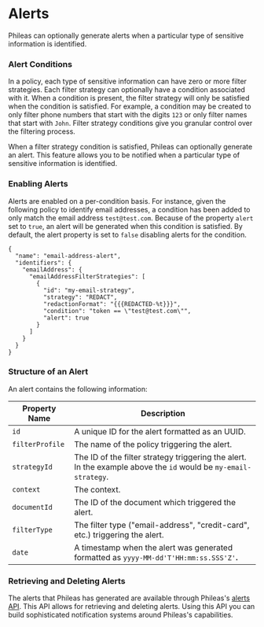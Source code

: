# Alerts

Phileas can optionally generate alerts when a particular type of sensitive information is identified.

### Alert Conditions

In a policy, each type of sensitive information can have zero or more filter strategies. Each filter strategy can optionally have a condition associated with it. When a condition is present, the filter strategy will only be satisfied when the condition is satisfied. For example, a condition may be created to only filter phone numbers that start with the digits `123` or only filter names that start with `John`. Filter strategy conditions give you granular control over the filtering process.

When a filter strategy condition is satisfied, Phileas can optionally generate an alert. This feature allows you to be notified when a particular type of sensitive information is identified.

### Enabling Alerts

Alerts are enabled on a per-condition basis. For instance, given the following policy to identify email addresses, a condition has been added to only match the email address `test@test.com`. Because of the property `alert` set to `true`, an alert will be generated when this condition is satisfied. By default, the alert property is set to `false` disabling alerts for the condition.

```
{
  "name": "email-address-alert",
  "identifiers": {
    "emailAddress": {
      "emailAddressFilterStrategies": [
        {
          "id": "my-email-strategy",
          "strategy": "REDACT",
          "redactionFormat": "{{{REDACTED-%t}}}",
          "condition": "token == \"test@test.com\"",
          "alert": true
        }
      ]
    }
  }
}
```

### Structure of an Alert

An alert contains the following information:

| Property Name   | Description                                                                                                     |
| --------------- | --------------------------------------------------------------------------------------------------------------- |
| `id`            | A unique ID for the alert formatted as an UUID.                                                                 |
| `filterProfile` | The name of the policy triggering the alert.                                                            |
| `strategyId`    | The ID of the filter strategy triggering the alert. In the example above the `id` would be `my-email-strategy`. |
| `context`       | The context.                                                                                                    |
| `documentId`    | The ID of the document which triggered the alert.                                                               |
| `filterType`    | The filter type ("email-address", "credit-card", etc.) triggering the alert.                                    |
| `date`          | A timestamp when the alert was generated formatted as `yyyy-MM-dd'T'HH:mm:ss.SSS'Z'`**.**                       |

### Retrieving and Deleting Alerts

The alerts that Phileas has generated are available through Phileas's [alerts API](alerts-api.md). This API allows for retrieving and deleting alerts. Using this API you can build sophisticated notification systems around Phileas's capabilities.

